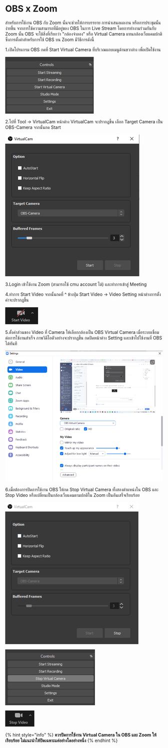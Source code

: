 # OBS x Zoom

สำหรับการใช้งาน OBS กับ Zoom นั้นจะช่วยให้การบรรยาย การนำเสนอผลงาน หรือการประชุมนั้นง่ายขึ้น จากการใช้ความสามารถที่มีอยู่ของ OBS ในการ Live Stream โดยการทำงานร่วมกันกับ Zoom นั้น OBS จะใช้สิ่งที่เรียกว่า "กล้องจำลอง" หรือ Virtual Camera แทนกล้องเว็บแคมปกติ ซึ่งการตั้งค่าสำหรับการใช้ OBS บน Zoom มีวิธีการดังนี้

1.เปิดโปรแกรม OBS กดที่ Start Virtual Camera ที่บริเวณแถบเมนูด้านขวาล่าง เพื่อเปิดใช้งาน

![](<../../.gitbook/assets/image (208) (1) (1).png>)

2.ไปที่ Tool -> VirtualCam หน้าต่าง VirtualCam จะปรากฏขึ้น เลือก Target Camera เป็น OBS-Camera จากนั้นกด Start

![](<../../.gitbook/assets/image (199) (1).png>)

3.Login เข้าใช้งาน Zoom (สามารถใช้ cmu account ได้) และทำการเข้าสู่ Meeting

4.ทำการ Start Video จากนั้นกดที่ ^ ข้างปุ่ม Start Video -> Video Setting หน้าต่างการตั้งค่าจะปรากฏขึ้น

![](<../../.gitbook/assets/image (209) (1) (1).png>)

5.ตั้งค่าส่วนของ Video ที่ Camera ให้เลือกกล้องเป็น OBS Virtual Camera เมื่อระบบเชื่อมต่อการใช้งานสำเร็จ ภาพวิดีโอตัวอย่างจะปรากฏขึ้น กดปิดหน้าต่าง Setting และเข้าไปใช้งานที่ OBS ได้ทันที

![](<../../.gitbook/assets/image (197).png>)

6.เมื่อต้องการปิดการใช้งาน OBS ให้กด Stop Virtual Camera ทั้งสองตำแหน่งใน OBS และ Stop Video หรือเปลี่ยนเป็นกล้องเว็บแคมตามปกติใน Zoom เป็นอันเสร็จเรียบร้อย

![กด Stop VirtualCam ที่หน้าต่าง VirtualCam ของ OBS](<../../.gitbook/assets/image (206) (1) (1).png>)

![กด Stop Virtual Camera ที่แถบเมนูมุมขวาล่างของ OBS](<../../.gitbook/assets/image (198).png>)

![ใน Zoom กด Stop Video หรือ ^ เพื่อเปลี่ยนเป็นกล้องเว็บแคมปกติ](<../../.gitbook/assets/image (196) (1).png>)

{% hint style="info" %}
**ควรปิดการใช้งาน Virtual Camera ใน OBS และ Zoom ให้เรียบร้อย ไม่แนะนำให้ปิดเฉพาะแค่อย่างใดอย่างหนึ่ง**
{% endhint %}
